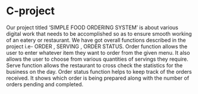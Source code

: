 # C-project

Our project titled ‘SIMPLE FOOD ORDERING SYSTEM’ is about various digital work that needs to be accomplished so as to ensure smooth working of an eatery or restaurant. 
We have got overall functions described in the project i.e- ORDER ,
SERVING , ORDER STATUS.
Order function allows the user to enter whatever item they want to order
from the given menu. It also allows the user to choose from various
quantities of servings they require.
Serve function allows the restaurant to cross check the statistics for the
business on the day.
Order status function helps to keep track of the orders received. It shows
which order is being prepared along with the number of orders pending and
completed.
